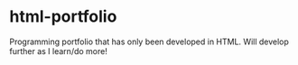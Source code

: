 # html-portfolio
Programming portfolio that has only been developed in HTML. Will develop further as I learn/do more!
